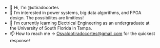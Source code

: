 - 👋 Hi, I’m @otiradocortes
- 👀 I’m interested in power systems, big data algorithms, and FPGA design. The possibilites are limitless!
- 🌱 I’m currently learning Electrical Engineering as an undergraduate at the University of South Florida in Tampa. 
- 📫 How to reach me -> Osvaldotiradocortes@gmail.com for the quickest response!

<!---
otiradocortes/otiradocortes is a ✨ special ✨ repository because its `README.md` (this file) appears on your GitHub profile.
You can click the Preview link to take a look at your changes.
--->
